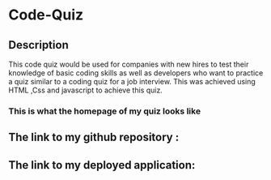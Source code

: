 # Code-Quiz
## Description 
This code quiz would be used for companies with new hires to test their knowledge of basic coding skills as well as developers who want to practice a quiz similar to a coding quiz for a job interview. This was achieved using HTML ,Css and javascript to achieve this quiz.

### This is what the homepage of my quiz looks like 

## The link to my github repository :
## The link to my deployed application:
